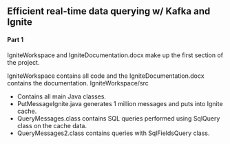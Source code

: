 ## Efficient real-time data querying w/ Kafka and Ignite

#### Part 1

IgniteWorkspace and IgniteDocumentation.docx make up the first section of the project.

IgniteWorkspace contains all code and the IgniteDocumentation.docx contains the documentation.
IgniteWorkspace/src 
* Contains all main Java classes. 
* PutMessageIgnite.java generates 1 million messages and puts into Ignite cache.
* QueryMessages.class contains SQL queries performed using SqlQuery class on the cache data.
* QueryMessages2.class contains queries with SqlFieldsQuery class.
                      
                      
                      


